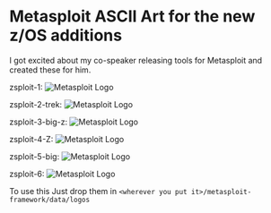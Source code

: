 # Metasploit ASCII Art for the new z/OS additions

I got excited about my co-speaker releasing tools for Metasploit and created these for him.

zsploit-1:
![Metasploit Logo](https://raw.githubusercontent.com/mainframed/metasploit_logo/master/zploit-1.png)

zsploit-2-trek:
![Metasploit Logo](https://raw.githubusercontent.com/mainframed/metasploit_logo/master/zploit-2-trek.png)

zsploit-3-big-z:
![Metasploit Logo](https://raw.githubusercontent.com/mainframed/metasploit_logo/master/zploit-3-big-z.png)

zsploit-4-Z:
![Metasploit Logo](https://raw.githubusercontent.com/mainframed/metasploit_logo/master/zploit-4-Z.png)

zsploit-5-big:
![Metasploit Logo](https://raw.githubusercontent.com/mainframed/metasploit_logo/master/zploit-5-big.png)

zsploit-6:
![Metasploit Logo](https://raw.githubusercontent.com/mainframed/metasploit_logo/master/zploit-6.png)

To use this Just drop them in `<wherever you put it>/metasploit-framework/data/logos`

